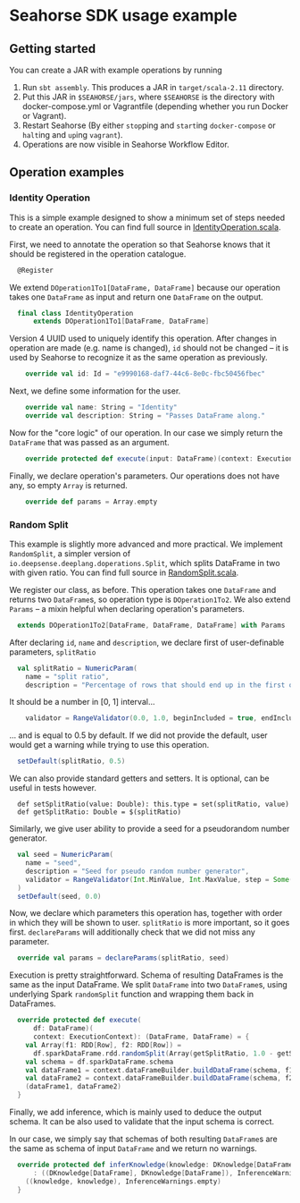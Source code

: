 # Seahorse SDK usage example

## Getting started
You can create a JAR with example operations by running

1. Run `sbt assembly`. This produces a JAR in `target/scala-2.11` directory.
2. Put this JAR in `$SEAHORSE/jars`, where `$SEAHORSE` is the directory with
docker-compose.yml or Vagrantfile (depending whether you run Docker or Vagrant).
3. Restart Seahorse (By either `stop`ping and `start`ing `docker-compose` or `halt`ing and `up`ing `vagrant`).
4. Operations are now visible in Seahorse Workflow Editor.

## Operation examples

### Identity Operation
This is a simple example designed to show a minimum set of steps needed to create an operation. You can find full source
in [IdentityOperation.scala](src/main/scala/io/deepsense/sdk/example/IdentityOperation.scala).

First, we need to annotate the operation so that Seahorse knows that it should be registered in the operation catalogue.
```scala
  @Register
```
We extend `DOperation1To1[DataFrame, DataFrame]`
because our operation takes one `DataFrame` as input and return one `DataFrame` on the output.
```scala
  final class IdentityOperation
      extends DOperation1To1[DataFrame, DataFrame]
```

Version 4 UUID used to uniquely identify this operation.
After changes in operation are made (e.g. name is changed), `id` should not be changed – it is used by Seahorse to
recognize it as the same operation as previously.
```scala
    override val id: Id = "e9990168-daf7-44c6-8e0c-fbc50456fbec"
```
Next, we define some information for the user.
```scala
    override val name: String = "Identity"
    override val description: String = "Passes DataFrame along."
```
Now for the "core logic" of our operation. In our case we simply return the
`DataFrame` that was passed as an argument.
```scala
    override protected def execute(input: DataFrame)(context: ExecutionContext): DataFrame = input
```
Finally, we declare operation's parameters. Our operations does not have any, so empty `Array` is returned.
```scala
    override def params = Array.empty
```

### Random Split
This example is slightly more advanced and more practical. We implement `RandomSplit`, a simpler version of
`io.deepsense.deeplang.doperations.Split`, which splits DataFrame in two with given ratio. You can find full source
in [RandomSplit.scala](src/main/scala/io/deepsense/sdk/example/RandomSplit.scala).


We register our class, as before. This operation takes one `DataFrame` and returns two `DataFrame`s,
so operation type is `DOperation1To2`.
We also extend `Params` – a mixin helpful when declaring operation's parameters.
```scala
  extends DOperation1To2[DataFrame, DataFrame, DataFrame] with Params
```

After declaring `id`, `name` and `description`, we declare first of user-definable parameters, `splitRatio`
```scala
  val splitRatio = NumericParam(
    name = "split ratio",
    description = "Percentage of rows that should end up in the first output DataFrame.",
```

It should be a number in \[0, 1\] interval...
```scala
    validator = RangeValidator(0.0, 1.0, beginIncluded = true, endIncluded = true))
```

... and is equal to 0.5 by default.
If we did not provide the default, user would get a warning while trying to use this operation.
```scala
  setDefault(splitRatio, 0.5)
```

We can also provide standard getters and setters. It is optional, can be useful in tests however.
```
  def setSplitRatio(value: Double): this.type = set(splitRatio, value)
  def getSplitRatio: Double = $(splitRatio)
```

Similarly, we give user ability to provide a seed for a pseudorandom number generator.
```scala
  val seed = NumericParam(
    name = "seed",
    description = "Seed for pseudo random number generator",
    validator = RangeValidator(Int.MinValue, Int.MaxValue, step = Some(1.0))
  )
  setDefault(seed, 0.0)
```

Now, we declare which parameters this operation has, together with order in which they will be shown to user.
`splitRatio` is more important, so it goes first.
`declareParams` will additionally check that we did not miss any parameter.
```scala
  override val params = declareParams(splitRatio, seed)
```

Execution is pretty straightforward. Schema of resulting DataFrames is the same as the input DataFrame.
We split `DataFrame` into two `DataFrame`s,
using underlying Spark `randomSplit` function and wrapping them back in DataFrames.
```scala
  override protected def execute(
      df: DataFrame)(
      context: ExecutionContext): (DataFrame, DataFrame) = {
    val Array(f1: RDD[Row], f2: RDD[Row]) =
      df.sparkDataFrame.rdd.randomSplit(Array(getSplitRatio, 1.0 - getSplitRatio), getSeed)
    val schema = df.sparkDataFrame.schema
    val dataFrame1 = context.dataFrameBuilder.buildDataFrame(schema, f1)
    val dataFrame2 = context.dataFrameBuilder.buildDataFrame(schema, f2)
    (dataFrame1, dataFrame2)
  }
```

Finally, we add inference, which is mainly used to deduce the output schema. It can be also used to validate that the
input schema is correct.

In our case, we simply say that schemas of both resulting `DataFrame`s are the same as schema of input `DataFrame`
and we return no warnings.
```scala
  override protected def inferKnowledge(knowledge: DKnowledge[DataFrame])(context: InferContext)
      : ((DKnowledge[DataFrame], DKnowledge[DataFrame]), InferenceWarnings) = {
    ((knowledge, knowledge), InferenceWarnings.empty)
  }
```
